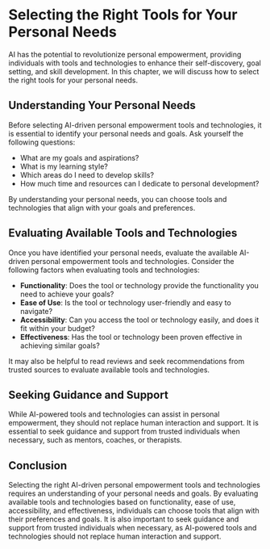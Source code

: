 Selecting the Right Tools for Your Personal Needs
=======================================================================================================================

AI has the potential to revolutionize personal empowerment, providing individuals with tools and technologies to enhance their self-discovery, goal setting, and skill development. In this chapter, we will discuss how to select the right tools for your personal needs.

Understanding Your Personal Needs
---------------------------------

Before selecting AI-driven personal empowerment tools and technologies, it is essential to identify your personal needs and goals. Ask yourself the following questions:

* What are my goals and aspirations?
* What is my learning style?
* Which areas do I need to develop skills?
* How much time and resources can I dedicate to personal development?

By understanding your personal needs, you can choose tools and technologies that align with your goals and preferences.

Evaluating Available Tools and Technologies
-------------------------------------------

Once you have identified your personal needs, evaluate the available AI-driven personal empowerment tools and technologies. Consider the following factors when evaluating tools and technologies:

* **Functionality**: Does the tool or technology provide the functionality you need to achieve your goals?
* **Ease of Use**: Is the tool or technology user-friendly and easy to navigate?
* **Accessibility**: Can you access the tool or technology easily, and does it fit within your budget?
* **Effectiveness**: Has the tool or technology been proven effective in achieving similar goals?

It may also be helpful to read reviews and seek recommendations from trusted sources to evaluate available tools and technologies.

Seeking Guidance and Support
----------------------------

While AI-powered tools and technologies can assist in personal empowerment, they should not replace human interaction and support. It is essential to seek guidance and support from trusted individuals when necessary, such as mentors, coaches, or therapists.

Conclusion
----------

Selecting the right AI-driven personal empowerment tools and technologies requires an understanding of your personal needs and goals. By evaluating available tools and technologies based on functionality, ease of use, accessibility, and effectiveness, individuals can choose tools that align with their preferences and goals. It is also important to seek guidance and support from trusted individuals when necessary, as AI-powered tools and technologies should not replace human interaction and support.
